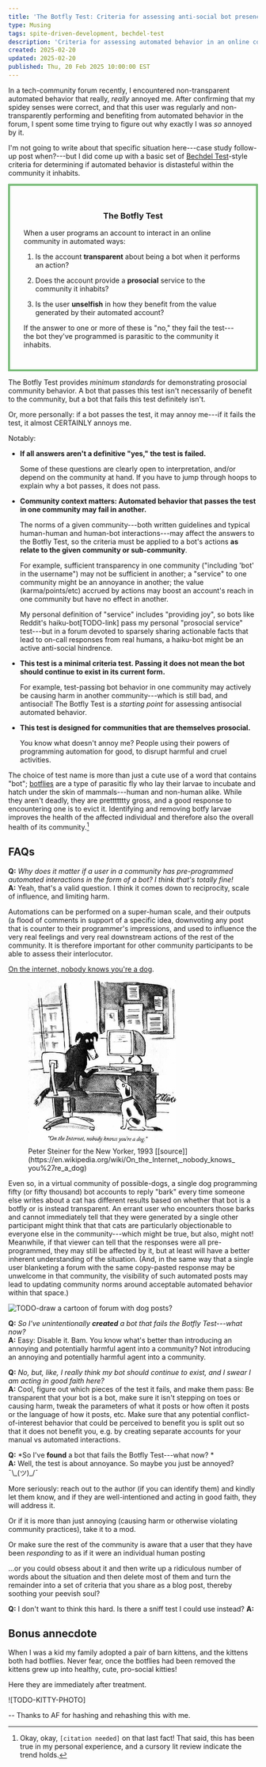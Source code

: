 ```yaml
---
title: 'The Botfly Test: Criteria for assessing anti-social bot presence'
type: Musing
tags: spite-driven-development, bechdel-test
description: 'Criteria for assessing automated behavior in an online community'
created: 2025-02-20
updated: 2025-02-20
published: Thu, 20 Feb 2025 10:00:00 EST
---
```


In a tech-community forum recently, I encountered non-transparent automated behavior that really, *really* annoyed me. After confirming that my spidey senses were correct, and that this user was regularly and non-transparently performing and benefiting from automated behavior in the forum, I spent some time trying to figure out why exactly I was *so* annoyed by it. 

I'm not going to write about that specific situation here---case study follow-up post when?---but I did come up with a basic set of [Bechdel Test](https://en.wikipedia.org/wiki/Bechdel_test)-style criteria for determining if automated behavior is distasteful within the community it inhabits. 


<div class="centered-children">
<div class="emphasis-box" style="border-style: double; border-color: green; border-width: medium; padding: 2em">

 <h3 style="text-align: center">The Botfly Test</h3>

When a user programs an account to interact in an online community in automated ways:

1. Is the account **transparent** about being a bot when it performs an action?

2. Does the account provide a **prosocial** service to the community it inhabits?

3. Is the user **unselfish** in how they benefit from the value generated by their automated account?

If the answer to one or more of these is "no," they fail the test---the bot they've programmed is parasitic to the community it inhabits.

</div></div>

The Botfly Test provides *minimum standards* for demonstrating prosocial community behavior. A bot that passes this test isn't necessarily of benefit to the community, but a bot that fails this test definitely isn't.

Or, more personally: if a bot passes the test, it may annoy me---if it fails the test, it almost CERTAINLY annoys me.

Notably:

- **If all answers aren't a definitive "yes," the test is failed.**

    Some of these questions are clearly open to interpretation, and/or depend on the community at hand. If you have to jump through hoops to explain why a bot passes, it does not pass.

- **Community context matters: Automated behavior that passes the test in one community may fail in another.**

    The norms of a given community---both written guidelines and typical human-human and human-bot interactions---may affect the answers to the Botfly Test, so the criteria must be applied to a bot's actions **as relate to the given community or sub-community**.

    For example, sufficient transparency in one community ("including 'bot' in the username") may not be sufficient in another; a "service" to one community might be an annoyance in another; the value (karma/points/etc) accrued by actions may boost an account's reach in one community but have no effect in another.
    
    My personal definition of "service" includes "providing joy", so bots like Reddit's haiku-bot[TODO-link] pass my personal "prosocial service" test---but in a forum devoted to sparsely sharing actionable facts that lead to on-call responses from real humans, a haiku-bot might be an active anti-social hindrence.

- **This test is a minimal criteria test. Passing it does not mean the bot should continue to exist in its current form.**

    For example, test-passing bot behavior in one community may actively be causing harm in another community---which is still bad, and antisocial! The Botfly Test is a *starting point* for assessing antisocial automated behavior.

- **This test is designed for communities that are themselves prosocial.**

    You know what doesn't annoy me? People using their powers of programming automation for good, to disrupt harmful and cruel activities. 

The choice of test name is more than just a cute use of a word that contains "bot"; [botflies](https://en.wikipedia.org/wiki/Botfly) are a type of parasitic fly who lay their larvae to incubate and hatch under the skin of mammals---human and non-human alike. While they aren't deadly, they are prettttttty gross, and a good response to encountering one is to evict it. Identifying and removing botfy larvae improves the health of the affected individual and therefore also the overall health of its community.[^botfly]

[^botfly]: Okay, okay, `[citation needed]` on that last fact! That said, this has been true in my personal experience, and a cursory lit review indicate the trend holds.

## FAQs

**Q:** *Why does it matter if a user in a community has pre-programmed automated interactions in the form of a bot? I think that's totally fine!*</br>
**A:** Yeah, that's a valid question. I think it comes down to reciprocity, scale of influence, and limiting harm. 

Automations can be performed on a super-human scale, and their outputs (a flood of comments in support of a specific idea, downvoting any post that is counter to their programmer's impressions,  and used to influence the very real feelings and very real downstream actions of the rest of the community. It is therefore important for other community participants to be able to assess their interlocutor. 

[On the internet, nobody knows you're a dog](https://en.wikipedia.org/wiki/On_the_Internet,_nobody_knows_you%27re_a_dog).

<div class="centered-children">
<figure>
<img src="./assets/Internet_dog.jpg" alt="FOO" />
<figcaption>Peter Steiner for the New Yorker, 1993 [[source]](https://en.wikipedia.org/wiki/On_the_Internet,_nobody_knows_you%27re_a_dog)</figcaption>
</figure>
</div>

Even so, in a virtual community of possible-dogs, a single dog programming fifty (or fifty thousand) bot accounts to reply "bark" every time someone else writes about a cat has different results based on whether that bot is a botfly or is instead transparent. An errant user who encounters those barks and cannot immediately tell that they were generated by a single other participant might think that that cats are particularly objectionable to everyone else in the community---which might be true, but also, might not! Meanwhile, if that viewer can tell that the responses were all pre-programmed, they may still be affected by it, but at least will have a better inherent understanding of the situation. (And, in the same way that a single user blanketing a forum with the same copy-pasted response may be unwelcome in that community, the visibility of such automated posts may lead to updating community norms around acceptable automated behavior within that space.)

![TODO-draw a cartoon of forum with dog posts?]()


**Q:** *So I've unintentionally **created** a bot that fails the Botfly Test---what now?*</br>
**A:** Easy: Disable it. Bam. You know what's better than introducing an annoying and potentially harmful agent into a community? Not introducing an annoying and potentially harmful agent into a community.

**Q:** *No, but, like, I really think my bot should continue to exist, and I swear I am acting in good faith here?*</br>
**A:** Cool, figure out which pieces of the test it fails, and make them pass: Be transparent that your bot is a bot, make sure it isn't stepping on toes or causing harm, tweak the parameters of what it posts or how often it posts or the language of how it posts, etc. Make sure that any potential conflict-of-interest behavior that could be perceived to benefit you is split out so that it does not benefit you, e.g. by creating separate accounts for your manual vs automated interactions.

**Q:** *So I've **found** a bot that fails the Botfly Test---what now? *</br>
**A:**  Well, the test is about annoyance. So maybe you just be annoyed? ¯\\\_(ツ)\_/¯

More seriously: reach out to the author (if you can identify them) and kindly let them know, and if they are well-intentioned and acting in good faith, they will address it.

Or if it is more than just annoying (causing harm or otherwise violating community practices), take it to a mod.

Or make sure the rest of the community is aware that a user that they have been *responding* to as if it were an individual human posting 

...or you could obsess about it and then write up a ridiculous number of words about the situation and then delete most of them and turn the remainder into a set of criteria that you share as a blog post, thereby soothing your peevish soul?

**Q:** I don't want to think this hard. Is there a sniff test I could use instead?
**A:** 

## Bonus annecdote

 When I was a kid my family adopted a pair of barn kittens, and the kittens both had botflies. Never fear, once the botflies had been removed the kittens grew up into healthy, cute, pro-social kitties! 
 
 Here they are immediately after treatment.

![TODO-KITTY-PHOTO]


-- Thanks to AF for hashing and rehashing this with me.

